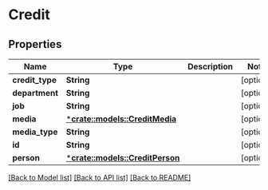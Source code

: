 # Credit

## Properties

Name | Type | Description | Notes
------------ | ------------- | ------------- | -------------
**credit_type** | **String** |  | [optional] 
**department** | **String** |  | [optional] 
**job** | **String** |  | [optional] 
**media** | [***crate::models::CreditMedia**](credit_media.md) |  | [optional] 
**media_type** | **String** |  | [optional] 
**id** | **String** |  | [optional] 
**person** | [***crate::models::CreditPerson**](credit_person.md) |  | [optional] 

[[Back to Model list]](../README.md#documentation-for-models) [[Back to API list]](../README.md#documentation-for-api-endpoints) [[Back to README]](../README.md)


